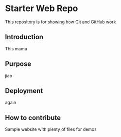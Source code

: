 # Starter Web Repo

This repository is for showing how Git and GitHub work

## Introduction

This mama

## Purpose
jiao

## Deployment
again

## How to contribute
 
Sample website with plenty of files for demos